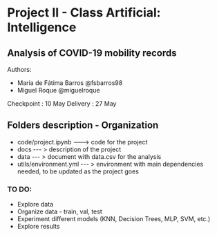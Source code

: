 # Project II - Class Artificial: Intelligence

## Analysis of COVID-19 mobility records

Authors:
 * Maria de Fátima Barros @fsbarros98
 * Miguel Roque @miguelroque

Checkpoint : 10 May
Delivery : 27 May

## Folders description - Organization

 * code/project.ipynb ---> code for the project
 * docs --- > description of the project
 * data --- > document with data.csv for the analysis
 * utils/environment.yml --- > environment with main dependencies needed, to be updated as the project goes

### TO DO:

 * Explore data 
 * Organize data - train, val, test
 * Experiment different models (KNN, Decision Trees, MLP, SVM, etc.)
 * Explore results
